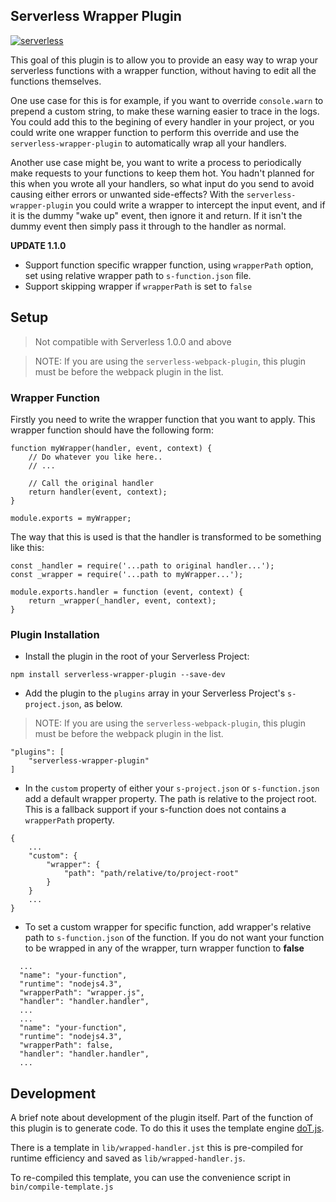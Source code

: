 Serverless Wrapper Plugin
------------------------------------------------------------------------
[![serverless](http://public.serverless.com/badges/v3.svg)](http://www.serverless.com)

This goal of this plugin is to allow you to provide an easy way to wrap your serverless functions with a wrapper function, without
having to edit all the functions themselves.

One use case for this is for example, if you want to override ```console.warn``` to prepend a custom string, to make these warning easier to trace in the logs. You could add this to the begining of every handler in your project, or you could write one wrapper function to perform this override and use the ```serverless-wrapper-plugin``` to automatically wrap all your handlers.

Another use case might be, you want to write a process to periodically make requests to your functions to keep them hot. You hadn't planned for this when you wrote all your handlers, so what input do you send to avoid causing either errors or unwanted side-effects? With the ```serverless-wrapper-plugin``` you could write a wrapper to intercept the input event, and if it is the dummy "wake up" event, then ignore it and return. If it isn't the dummy event then simply pass it through to the handler as normal.

**UPDATE 1.1.0**
- Support function specific wrapper function, using `wrapperPath` option, set using relative wrapper path to `s-function.json` file.
- Support skipping wrapper if `wrapperPath` is set to `false`


## Setup
> Not compatible with Serverless 1.0.0 and above

> NOTE: If you are using the ```serverless-webpack-plugin```, this plugin must be before the webpack plugin in the list.

### Wrapper Function
Firstly you need to write the wrapper function that you want to apply.
This wrapper function should have the following form:

```{js}
function myWrapper(handler, event, context) {
    // Do whatever you like here..
    // ...

    // Call the original handler
    return handler(event, context);
}

module.exports = myWrapper;
```

The way that this is used is that the handler is transformed to be something like this:

```{js}
const _handler = require('...path to original handler...');
const _wrapper = require('...path to myWrapper...');

module.exports.handler = function (event, context) {
    return _wrapper(_handler, event, context);
}
```

### Plugin Installation
* Install the plugin in the root of your Serverless Project:
```{bash}
npm install serverless-wrapper-plugin --save-dev
```

* Add the plugin to the `plugins` array in your Serverless Project's `s-project.json`, as below.

> NOTE: If you are using the ```serverless-webpack-plugin```, this plugin must be before the webpack plugin in the list.

```{json}
"plugins": [
    "serverless-wrapper-plugin"
]
```

* In the `custom` property of either your `s-project.json` or `s-function.json` add a default wrapper property. The path is relative to the project root. This is a fallback support if your s-function does not contains a `wrapperPath` property.

```{js}
{
    ...
    "custom": {
        "wrapper": {
            "path": "path/relative/to/project-root"
        }
    }
    ...
}
```

* To set a custom wrapper for specific function, add wrapper's relative path to `s-function.json` of the function. If you do not want your function to be wrapped in any of the wrapper, turn wrapper function to **false**
```{js}
  ...
  "name": "your-function",
  "runtime": "nodejs4.3",
  "wrapperPath": "wrapper.js",
  "handler": "handler.handler",
  ...
  ...
  "name": "your-function",
  "runtime": "nodejs4.3",
  "wrapperPath": false,
  "handler": "handler.handler",
  ...
```

## Development

A brief note about development of the plugin itself. Part of the function of this plugin is to generate code. To do this it uses the template engine [doT.js](http://olado.github.io/doT/index.html).

There is a template in ```lib/wrapped-handler.jst``` this is pre-compiled for runtime efficiency and saved as ```lib/wrapped-handler.js```.

To re-compiled this template, you can use the convenience script in ```bin/compile-template.js```
